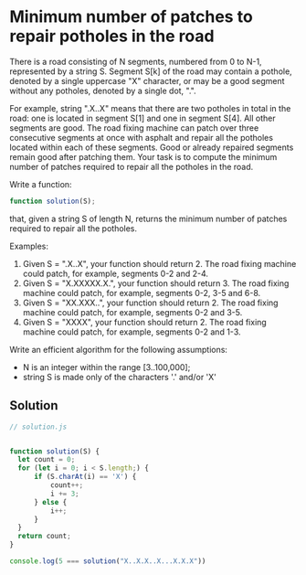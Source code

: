 # Minimum number of patches to repair potholes in the road

There is a road consisting of N segments, numbered from 0 to N-1, represented by a string S. Segment S[k] of the road may contain a pothole, denoted by a single uppercase "X" character, or may be a good segment without any potholes, denoted by a single dot, ".".

For example, string ".X..X" means that there are two potholes in total in the road: one is located in segment S[1] and one in segment S[4]. All other segments are good.
The road fixing machine can patch over three consecutive segments at once with asphalt and repair all the potholes located within each of these segments. Good or already repaired segments remain good after patching them.
Your task is to compute the minimum number of patches required to repair all the potholes in the road.

Write a function:

  ```js
  function solution(S);
  ```

that, given a string S of length N, returns the minimum number of patches required to repair all the potholes.

Examples:

1. Given S = ".X..X", your function should return 2. The road fixing machine could patch, for example,
segments 0-2 and 2-4.
1. Given S = "X.XXXXX.X.", your function should return 3. The road fixing machine could patch, for
example, segments 0-2, 3-5 and 6-8.
1. Given S = "XX.XXX..", your function should return 2. The road fixing machine could patch, for
example, segments 0-2 and 3-5.
1. Given S = "XXXX", your function should return 2. The road fixing machine could patch, for example,
segments 0-2 and 1-3.

Write an efficient algorithm for the following assumptions:

- N is an integer within the range [3..100,000];
- string S is made only of the characters '.' and/or 'X'

## Solution

```js
// solution.js


function solution(S) {
  let count = 0;
  for (let i = 0; i < S.length;) {
      if (S.charAt(i) == 'X') {
          count++;
          i += 3;
      } else {
          i++;
      }
  }
  return count;
}

console.log(5 === solution("X..X.X..X...X.X.X"))

```
